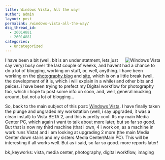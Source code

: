 ```yaml
---
title: Windows Vista, All the way!
author: admin
layout: post
permalink: /windows-vista-all-the-way/
dsq_thread_id:
  - 26014881
  - 26014881
categories:
  - Uncategorized
---
```

<img alt="Windows Vista" src="http://static.flickr.com/66/171599135\_23be816439\_o.png" align=right>

I have been a bit (well, bit is an under statment, lets just say very) busy over the last couple of weeks, and havent had a chance to do a lot of blogging, working on stuff, or, well, anything. I have been working on the [photography blog][1] and [site][2], which is on a little break (well, the development of it is, which i will explain in a while) and other bits and peices. i have been trying to prefect my Digital workflow for photography too, which i hope to post some info on soon, and, well, general mucking around, but not a lot of blogging&#8230; 

So, back to the main subject of this post: [Windows Vista][3]. I have finally taken the plunge and ungraded my workstation (well, i say upgraded, it was a clean install) to Vista BETA 2, and this is pretty cool. Its my main Media Center PC, which again i want to talk about more later, but so far so good. But that is now my third machine (that i own, 4 i work on, as a machine in work runs Vista) and i am looking at upgrading 2 more (the main Media Center down stairs and my sisters Media Center/Main PC). This will be interesting if all works well. But as i said, so far so good. more reports later!

bk_keyworks: vista, media center, photography, digital workflow, imaging

 [1]: http://photography.lotas-smartman.net/blog
 [2]: http://photography.lotas-smartman.net/
 [3]: http://www.microsoft.com/windowsvista